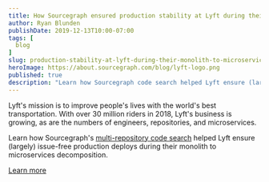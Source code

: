 ```yaml
---
title: How Sourcegraph ensured production stability at Lyft during their monolith to microservices decomposition
author: Ryan Blunden
publishDate: 2019-12-13T10:00-07:00
tags: [
  blog
]
slug: production-stability-at-lyft-during-their-monolith-to-microservices-decomposition
heroImage: https://about.sourcegraph.com/blog/lyft-logo.png
published: true
description: "Learn how Sourcegraph code search helped Lyft ensure (largely) issue free production deploys during their monolith to microservices decomposition"
---
```


<!-- pending approval 
<p style="text-align: center">
  <img src="/case-studies/lyft-sourcegraph-case-study-og-embed.jpg" />
</p> -->

Lyft's mission is to improve people's lives with the world's best transportation. With over 30 million riders in 2018, Lyft's business is growing, as are the numbers of engineers, repositories, and microservices.

Learn how Sourcegraph's [multi-repository code search](/product/code-search-navigation) helped Lyft ensure (largely) issue-free production deploys during their monolith to microservices decomposition.

<a href="/case-studies/lyft-monolith-to-microservices" class="btn btn-primary mt-4">Learn more</a>
